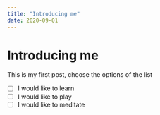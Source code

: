 ```yaml
---
title: "Introducing me"
date: 2020-09-01
---
```


# Introducing me

This is my first post, choose the options of the list
- [ ] I would like to learn
- [ ] I would like to play
- [ ] I would like to meditate
